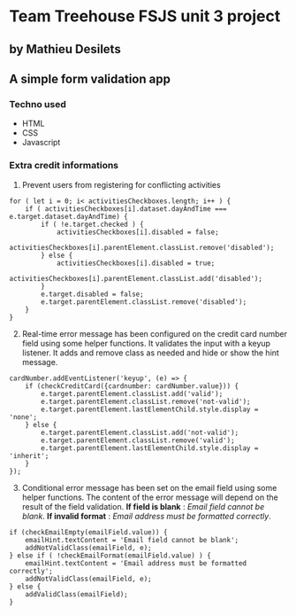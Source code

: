 # Team Treehouse FSJS unit 3 project
## by Mathieu Desilets

## A simple form validation app

### Techno used
- HTML
- CSS
- Javascript

### Extra credit informations

1. Prevent users from registering for conflicting activities
```
for ( let i = 0; i< activitiesCheckboxes.length; i++ ) {
    if ( activitiesCheckboxes[i].dataset.dayAndTime === e.target.dataset.dayAndTime) {
        if ( !e.target.checked ) {
            activitiesCheckboxes[i].disabled = false;
            activitiesCheckboxes[i].parentElement.classList.remove('disabled');
        } else {
            activitiesCheckboxes[i].disabled = true;
            activitiesCheckboxes[i].parentElement.classList.add('disabled');
        }
        e.target.disabled = false;
        e.target.parentElement.classList.remove('disabled');
    }
}
```
2. Real-time error message has been configured on the credit card number field using some helper functions. It validates the input with a keyup  listener. It adds and remove class as needed and hide or show the hint message. 
```
cardNumber.addEventListener('keyup', (e) => {
    if (checkCreditCard({cardnumber: cardNumber.value})) {
        e.target.parentElement.classList.add('valid');
        e.target.parentElement.classList.remove('not-valid');
        e.target.parentElement.lastElementChild.style.display = 'none';
    } else {
        e.target.parentElement.classList.add('not-valid');
        e.target.parentElement.classList.remove('valid');
        e.target.parentElement.lastElementChild.style.display = 'inherit';
    }
}); 
```

3. Conditional error message has been set on the email field using some helper functions. The content of the error message will depend on the result of the field validation. **If field is blank** : *Email field cannot be blank*. **If invalid format** : *Email address must be formatted correctly*.
```
if (checkEmailEmpty(emailField.value)) {
    emailHint.textContent = 'Email field cannot be blank';
    addNotValidClass(emailField, e);
} else if ( !checkEmailFormat(emailField.value) ) {
    emailHint.textContent = 'Email address must be formatted correctly';
    addNotValidClass(emailField, e);
} else {
    addValidClass(emailField);
}
```